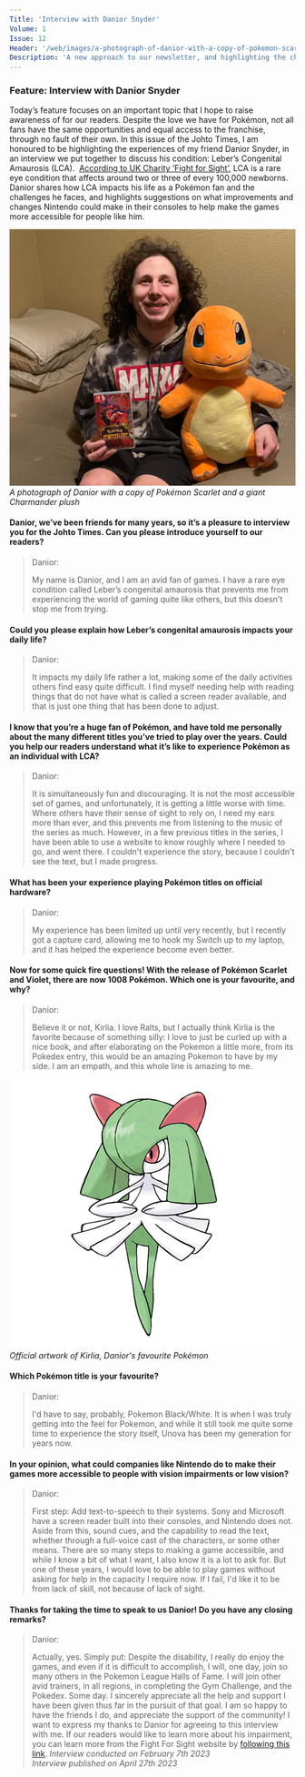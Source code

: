 ```yaml
---
Title: 'Interview with Danior Snyder'
Volume: 1
Issue: 12
Header: '/web/images/a-photograph-of-danior-with-a-copy-of-pokemon-scarlet-and-a-giant-charmander-plush.jpeg'
Description: 'A new approach to our newsletter, and highlighting the challenges of a fan with Leber’s congenital amaurosis'
---
```

### Feature: Interview with Danior Snyder
Today’s feature focuses on an important topic that I hope to raise awareness of for our readers. Despite the love we have for Pokémon, not all fans have the same opportunities and equal access to the franchise, through no fault of their own. In this issue of the Johto Times, I am honoured to be highlighting the experiences of my friend Danior Snyder, in an interview we put together to discuss his condition: Leber’s Congenital Amaurosis (LCA). 
[According to UK Charity ‘Fight for Sight’](https://www.fightforsight.org.uk/about-the-eye/a-z-eye-conditions/leber-congenital-amaurosis/), LCA is a rare eye condition that affects around two or three of every 100,000 newborns. Danior shares how LCA impacts his life as a Pokémon fan and the challenges he faces, and highlights suggestions on what improvements and changes Nintendo could make in their consoles to help make the games more accessible for people like him.

[![A photograph of Danior with a copy of Pokémon Scarlet and a giant Charmander plush](/web/images/a-photograph-of-danior-with-a-copy-of-pokemon-scarlet-and-a-giant-charmander-plush.jpeg)](/web/images/a-photograph-of-danior-with-a-copy-of-pokemon-scarlet-and-a-giant-charmander-plush.jpeg)*A photograph of Danior with a copy of Pokémon Scarlet and a giant Charmander plush*

#### Danior, we’ve been friends for many years, so it’s a pleasure to interview you for the Johto Times. Can you please introduce yourself to our readers?
> Danior:
> 
> My name is Danior, and I am an avid fan of games. I have a rare eye condition called Leber’s congenital amaurosis that prevents me from experiencing the world of gaming quite like others, but this doesn't stop me from trying.
#### Could you please explain how Leber’s congenital amaurosis impacts your daily life?
> Danior:
> 
> It impacts my daily life rather a lot, making some of the daily activities others find easy quite difficult. I find myself needing help with reading things that do not have what is called a screen reader available, and that is just one thing that has been done to adjust.
#### I know that you’re a huge fan of Pokémon, and have told me personally about the many different titles you’ve tried to play over the years. Could you help our readers understand what it’s like to experience Pokémon as an individual with LCA?
> Danior:
> 
> It is simultaneously fun and discouraging. It is not the most accessible set of games, and unfortunately, it is getting a little worse with time. Where others have their sense of sight to rely on, I need my ears more than ever, and this prevents me from listening to the music of the series as much. However, in a few previous titles in the series, I have been able to use a website to know roughly where I needed to go, and went there. I couldn't experience the story, because I couldn't see the text, but I made progress.
#### What has been your experience playing Pokémon titles on official hardware?
> Danior:
> 
> My experience has been limited up until very recently, but I recently got a capture card, allowing me to hook my Switch up to my laptop, and it has helped the experience become even better.
#### Now for some quick fire questions! With the release of Pokémon Scarlet and Violet, there are now 1008 Pokémon. Which one is your favourite, and why?
> Danior:
> 
> Believe it or not, Kirlia. I love Ralts, but I actually think Kirlia is the favorite because of something silly: I love to just be curled up with a nice book, and after elaborating on the Pokemon a little more, from its Pokedex entry, this would be an amazing Pokemon to have by my side. I am an empath, and this whole line is amazing to me.

[![Official artwork of Kirlia, Danior's favourite Pokémon](/web/images/official-artwork-of-kirlia-daniors-favourite-pokemon.png)](/web/images/official-artwork-of-kirlia-daniors-favourite-pokemon.png)*Official artwork of Kirlia, Danior's favourite Pokémon*

#### Which Pokémon title is your favourite?
> Danior:
> 
> I'd have to say, probably, Pokemon Black/White. It is when I was truly getting into the feel for Pokemon, and while it still took me quite some time to experience the story itself, Unova has been my generation for years now.
#### In your opinion, what could companies like Nintendo do to make their games more accessible to people with vision impairments or low vision?
> Danior:
> 
> First step: Add text-to-speech to their systems. Sony and Microsoft have a screen reader built into their consoles, and Nintendo does not. Aside from this, sound cues, and the capability to read the text, whether through a full-voice cast of the characters, or some other means. There are so many steps to making a game accessible, and while I know a bit of what I want, I also know it is a lot to ask for. But one of these years, I would love to be able to play games without asking for help in the capacity I require now. If I fail, I'd like it to be from lack of skill, not because of lack of sight.
#### Thanks for taking the time to speak to us Danior! Do you have any closing remarks?
> Danior:
> 
> Actually, yes. Simply put: Despite the disability, I really do enjoy the games, and even if it is difficult to accomplish, I will, one day, join so many others in the Pokemon League Halls of Fame. I will join other avid trainers, in all regions, in completing the Gym Challenge, and the Pokedex. Some day. I sincerely appreciate all the help and support I have been given thus far in the pursuit of that goal. I am so happy to have the friends I do, and appreciate the support of the community!
I want to express my thanks to Danior for agreeing to this interview with me. If our readers would like to learn more about his impairment, you can learn more from the Fight For Sight website by [following this link](https://www.fightforsight.org.uk/about-the-eye/a-z-eye-conditions/leber-congenital-amaurosis/).
_Interview conducted on February 7th 2023  
Interview published on April 27th 2023_